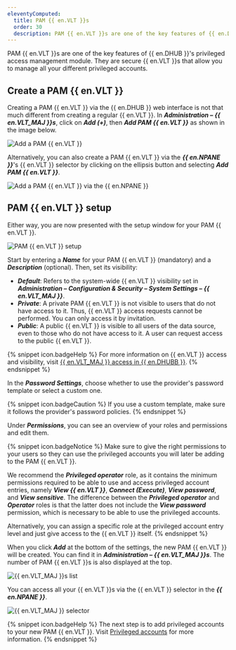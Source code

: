 ```yaml
---
eleventyComputed:
  title: PAM {{ en.VLT }}s
  order: 30
  description: PAM {{ en.VLT }}s are one of the key features of {{ en.DHUB }}'s privileged access management module. They are secure {{ en.VLT }}s that allow you to manage all your different privileged accounts.
---
```

PAM {{ en.VLT }}s are one of the key features of {{ en.DHUB }}'s privileged access management module. They are secure {{ en.VLT }}s that allow you to manage all your different privileged accounts.

## Create a PAM {{ en.VLT }}

Creating a PAM {{ en.VLT }} via the {{ en.DHUB }} web interface is not that much different from creating a regular {{ en.VLT }}. In ***Administration – {{ en.VLT_MAJ }}s***, click on ***Add (+)***, then ***Add PAM {{ en.VLT }}*** as shown in the image below.

![Add a PAM {{ en.VLT }}](https://cdnweb.devolutions.net/docs/docs_en_hub_Hub2288.png)

Alternatively, you can also create a PAM {{ en.VLT }} via the ***{{ en.NPANE }}***'s {{ en.VLT }} selector by clicking on the ellipsis button and selecting ***Add PAM {{ en.VLT }}***.

![Add a PAM {{ en.VLT }} via the {{ en.NPANE }}](https://cdnweb.devolutions.net/docs/docs_en_hub_Hub2289.png)

## PAM {{ en.VLT }} setup

Either way, you are now presented with the setup window for your PAM {{ en.VLT }}.

![PAM {{ en.VLT }} setup](https://cdnweb.devolutions.net/docs/docs_en_hub_Hub2290.png)

Start by entering a ***Name*** for your PAM {{ en.VLT }} (mandatory) and a ***Description*** (optional). Then, set its visibility:
* ***Default***: Refers to the system-wide {{ en.VLT }} visibility set in ***Administration – Configuration & Security – System Settings – {{ en.VLT_MAJ }}***.
* ***Private***: A private PAM {{ en.VLT }} is not visible to users that do not have access to it. Thus, {{ en.VLT }} access requests cannot be performed. You can only access it by invitation.
* ***Public***: A public {{ en.VLT }} is visible to all users of the data source, even to those who do not have access to it. A user can request access to the public {{ en.VLT }}.

{% snippet icon.badgeHelp %}
For more information on {{ en.VLT }} access and visibility, visit [{{ en.VLT_MAJ }} access in {{ en.DHUBB }}](/hub/web-interface/vault-access/).
{% endsnippet %}

In the ***Password Settings***, choose whether to use the provider's password template or select a custom one.

{% snippet icon.badgeCaution %}
If you use a custom template, make sure it follows the provider's password policies.
{% endsnippet %}

Under ***Permissions***, you can see an overview of your roles and permissions and edit them.

{% snippet icon.badgeNotice %}
Make sure to give the right permissions to your users so they can use the privileged accounts you will later be adding to the PAM {{ en.VLT }}.

We recommend the ***Privileged operator*** role, as it contains the minimum permissions required to be able to use and access privileged account entries, namely ***View {{ en.VLT }}***, ***Connect (Execute)***, ***View password***, and ***View sensitive***. The difference between the ***Privileged operator*** and ***Operator*** roles is that the latter does not include the ***View password*** permission, which is necessary to be able to use the privileged accounts.

Alternatively, you can assign a specific role at the privileged account entry level and just give access to the {{ en.VLT }} itself.
{% endsnippet %}

When you click ***Add*** at the bottom of the settings, the new PAM {{ en.VLT }} will be created. You can find it in ***Administration – {{ en.VLT_MAJ }}s***. The number of PAM {{ en.VLT }}s is also displayed at the top.

![{{ en.VLT_MAJ }}s list](https://cdnweb.devolutions.net/docs/docs_en_hub_Hub2291.png)

You can access all your {{ en.VLT }}s via the {{ en.VLT }} selector in the ***{{ en.NPANE }}***.

![{{ en.VLT_MAJ }} selector](https://cdnweb.devolutions.net/docs/docs_en_hub_Hub2292.png)

{% snippet icon.badgeHelp %}
The next step is to add privileged accounts to your new PAM {{ en.VLT }}. Visit [Privileged accounts](/hub/privileged-access-management/privileged-accounts/index/) for more information.
{% endsnippet %}
